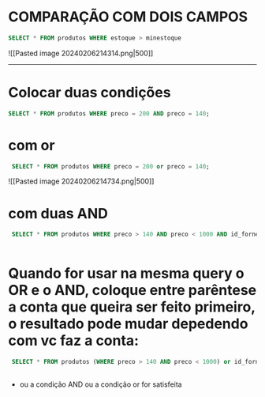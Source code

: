 #  COMPARAÇÃO COM DOIS CAMPOS
```SQL
SELECT * FROM produtos WHERE estoque > minestoque
```
![[Pasted image 20240206214314.png|500]]

---
#  Colocar duas condições
 ```sql
 SELECT * FROM produtos WHERE preco = 200 AND preco = 140;
 
```
# com or
```sql
 SELECT * FROM produtos WHERE preco = 200 or preco = 140; 
```
![[Pasted image 20240206214734.png|500]]

# com duas AND
```sql
 SELECT * FROM produtos WHERE preco > 140 AND preco < 1000 AND id_fornecedor = 3;
 
```

# Quando for usar na mesma query o OR e o AND, coloque entre parêntese a conta que queira ser feito primeiro, o resultado pode mudar depedendo com vc faz a conta:
```sql
 SELECT * FROM produtos (WHERE preco > 140 AND preco < 1000) or id_fornecedor = 6;
 
```
- ou a condição AND ou a condição or for satisfeita